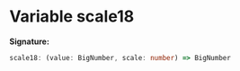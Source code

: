 
# Variable scale18


<b>Signature:</b>

```typescript
scale18: (value: BigNumber, scale: number) => BigNumber
```
